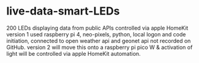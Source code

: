 # live-data-smart-LEDs
200 LEDs displaying data from public APIs controlled via apple HomeKit 
version 1 used raspberry pi 4, neo-pixels, python, local logon and code initiation, connected to open weather api and geonet api not recorded on GitHub.
version 2 will move this onto a raspberry pi pico W & activation of light will be controlled via apple HomeKit automation.
